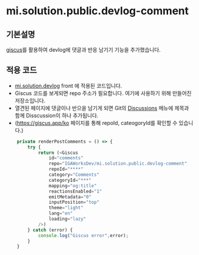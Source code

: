 # mi.solution.public.devlog-comment
## 기본설명
[giscus](https://giscus.app/ko)를 활용하여 devlog에 댓글과 반응 남기기 기능을 추가했습니다.

## 적용 코드
- [mi.solution.devlog](https://github.com/IGAWorksDev/mi.solution.devlog/blob/345da43cff7172bfc1996723cf6c3cf111cd52f7/front/pages/%5B...id%5D.tsx#L166) front 에 적용된 코드입니다.
- Giscus 코드를 보게되면 repo 주소가 필요합니다. 여기에 사용하기 위해 만들어진 저장소입니다.
- 열견된 페이지에 댓글이나 반으을 남기게 되면 Git의 [Discussions](https://github.com/IGAWorksDev/mi.solution.public.devlog-comment/discussions) 메뉴에 제목과 함께 Disscussion이 하나 추가됩니다.
- (https://giscus.app/ko 페이지를 통해 repoId, cateogoryId를 확인할 수 있습니다.)
```js
    private renderPostComments = () => {
        try {
            return (<Giscus
                id="comments"
                repo="IGAWorksDev/mi.solution.public.devlog-comment"
                repoId="****"
                category="Comments"
                categoryId="***"
                mapping="og:title"
                reactionsEnabled="1"
                emitMetadata="0"
                inputPosition="top"
                theme="light"
                lang="en"
                loading="lazy"
            />)
        } catch (error) {
            console.log("Giscus error",error);
        }
    }
```
